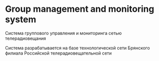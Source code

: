 # Group management and monitoring system
Система группового управления и мониторинга сетью телерадиовещания

Система разрабатывается на базе технологической сети Брянского филиала Российской телерадиовещательной сети
